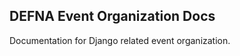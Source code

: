 DEFNA Event Organization Docs
------------------------------

Documentation for Django related event organization.
